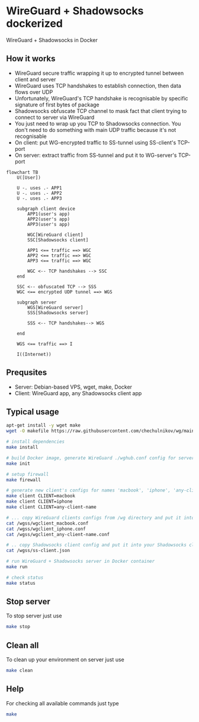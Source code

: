 # WireGuard + Shadowsocks dockerized
WireGuard + Shadowsocks in Docker

## How it works
* WireGuard secure traffic wrapping it up to encrypted tunnel between client and server
* WireGuard uses TCP handshakes to establish connection, then data flows over UDP
* Unfortunately, WireGuard's TCP handshake is recognisable by specific signature of first bytes of package
* Shadowsocks obfuscate TCP channel to mask fact that client trying to connect to  server via WireGuard
* You just need to wrap up you TCP to Shadowsocks connection. You don't need to do something with main UDP traffic because it's not recognisable
* On client: put WG-encrypted traffic to SS-tunnel using SS-client's TCP-port
* On server: extract traffic from SS-tunnel and put it to WG-server's TCP-port

```mermaid
flowchart TB
    U([User])
    
    U -. uses .- APP1
    U -. uses .- APP2
    U -. uses .- APP3

    subgraph client device
        APP1(user's app)
        APP2(user's app)
        APP3(user's app)

        WGC[WireGuard client]
        SSC[Shadowsocks client]

        APP1 <== traffic ==> WGC
        APP2 <== traffic ==> WGC
        APP3 <== traffic ==> WGC

        WGC <-- TCP handshakes --> SSC
    end

    SSC <-- obfuscated TCP --> SSS
    WGC <== encrypted UDP tunnel ==> WGS

    subgraph server
        WGS[WireGuard server]
        SSS[Shadowsocks server]

        SSS <-- TCP handshakes--> WGS
       
    end

    WGS <== traffic ==> I

    I((Internet))
```

## Prequsites
* Server: Debian-based VPS, wget, make, Docker
* Client: WireGuard app, any Shadowsocks client app

## Typical usage
``` bash
apt-get install -y wget make
wget -O makefile https://raw.githubusercontent.com/chechulnikov/wg/main/makefile

# install dependencies
make install

# build Docker image, generate WireGuard ./wghub.conf config for server
make init

# setup firewall
make firewall

# generate new client's configs for names 'macbook', 'iphone', 'any-client-name', etc
make client CLIENT=macbook
make client CLIENT=iphone
make client CLIENT=any-client-name

# ... copy WireGuard clients configs from /wg directory and put it into your WireGuard client app
cat /wgss/wgclient_macbook.conf
cat /wgss/wgclient_iphone.conf
cat /wgss/wgclient_any-client-name.conf

# .. copy Shadowsocks client config and put it into your Shadowsocks client app
cat /wgss/ss-client.json

# run WireGuard + Shadowsocks server in Docker container
make run

# check status
make status
```

## Stop server
To stop server just use
```bash
make stop
```

## Clean all
To clean up your environment on server just use
```bash
make clean
```

## Help
For checking all available commands just type
```bash
make
```
